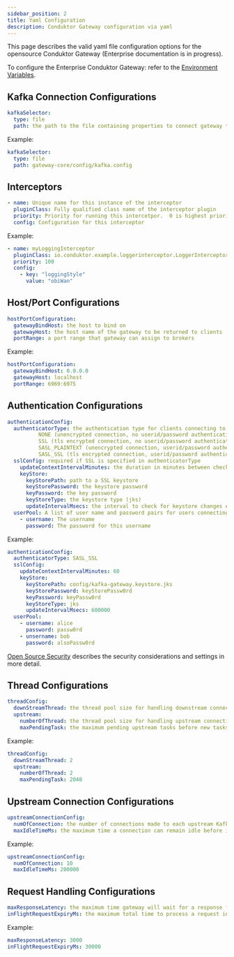 ```yaml
---
sidebar_position: 2
title: Yaml Configuration 
description: Conduktor Gateway configuration via yaml
---
```


This page describes the valid yaml file configuration options for the opensource Conduktor Gateway (Enterprise documentation is in progress).

To configure the Enterprise Conduktor Gateway: refer to the [Environment Variables](../configuration/env-variables.md).

## Kafka Connection Configurations

```yaml
kafkaSelector:
  type: file
  path: the path to the file containing properties to connect gateway to the Kafka cluster
```

Example:

```yaml
kafkaSelector:
  type: file
  path: gateway-core/config/kafka.config
```

## Interceptors

```yaml
- name: Unique name for this instance of the interceptor
  pluginClass: Fully qualified class name of the interceptor plugin
  priority: Priority for running this intercetpor.  0 is highest priority (run first), 2^32 is lowest.  If two interceptors have the same priority then the running order is indeterminate.
  config: Configuration for this interceptor
```

Example:

```yaml
- name: myLoggingInterceptor
  pluginClass: io.conduktor.example.loggerinterceptor.LoggerInterceptorPlugin
  priority: 100
  config:
    - key: "loggingStyle"
      value: "obiWan"
```

## Host/Port Configurations

```yaml
hostPortConfiguration:
  gatewayBindHost: the host to bind on
  gatewayHost: the host name of the gateway to be returned to clients
  portRange: a port range that gateway can assign to brokers
```

Example:

```yaml
hostPortConfiguration:
  gatewayBindHost: 0.0.0.0
  gatewayHost: localhost
  portRange: 6969:6975
```

## Authentication Configurations

```yaml
authenticationConfig:
  authenticatorType: the authentication type for clients connecting to the gateway.  Value can be one of:
          NONE (unencrypted connection, no userid/password authentication)
          SSL (tls encrypted connection, no userid/password authentication
          SASL_PLAINTEXT (unencrypted connection, userid/password authentication)
          SASL_SSL (tls encrypted connection, userid/password authentication)
  sslConfig: required if SSL is specified in authenticatorType
    updateContextIntervalMinutes: the duration in minutes between checks for for SSL context changes (minimum 1)
    keyStore:
      keyStorePath: path to a SSL keystore
      keyStorePassword: the keystore password
      keyPassword: the key password
      keyStoreType: the keystore type (jks)
      updateIntervalMsecs: the interval to check for keystore changes e.g. 600000
  userPool: A list of user name and password pairs for users connecting to the gateway.  Required if SASL is set in authenticatorType
    - username: The username 
      password: The password for this username
```

Example:

```yaml
authenticationConfig:
  authenticatorType: SASL_SSL
  sslConfig:
    updateContextIntervalMinutes: 60
    keyStore:
      keyStorePath: config/kafka-gateway.keystore.jks
      keyStorePassword: keyStorePassw0rd
      keyPassword: keyPassw0rd
      keyStoreType: jks
      updateIntervalMsecs: 600000
  userPool:
    - username: alice
      password: passw0rd
    - unsername: bob
      password: alsoPassw0rd
```

[Open Source Security](./oss_security.md) describes the security considerations and settings in more detail.

## Thread Configurations

```yaml
threadConfig:
  downStreamThread: the thread pool size for handling downstream connections (connections from Kafka clients)
  upstream:
    numberOfThread: the thread pool size for handling upstream connections (connections to Kafka brokers)
    maxPendingTask: the maximum pending upstream tasks before new tasks will be rejected
```

Example:

```yaml
threadConfig:
  downStreamThread: 2
  upstream:
    numberOfThread: 2
    maxPendingTask: 2048
```

## Upstream Connection Configurations

```yaml
upstreamConnectionConfig:
  numOfConnection: the number of connections made to each upstream Kafka broker
  maxIdleTimeMs: the maximum time a connection can remain idle before it will be reaped
```

Example:

```yaml
upstreamConnectionConfig:
  numOfConnection: 10
  maxIdleTimeMs: 200000
```

## Request Handling Configurations

```yaml
maxResponseLatency: the maximum time gateway will wait for a response from Kafka
inFlightRequestExpiryMs: the maximum total time to process a request in gateway before it will be rejected
```

Example:

```yaml
maxResponseLatency: 3000
inFlightRequestExpiryMs: 30000
```


